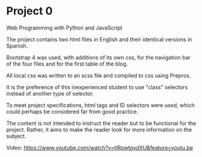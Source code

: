 # Project 0

Web Programming with Python and JavaScript

The project contains two html files in English and their identical versions in Spanish.

Bootstrap 4 was used, with additions of its own css, for the navigation bar of the four files and for the first table of the blog.

All local css was written to an scss file and compiled to css using Prepros.

It is the preference of this inexperienced student to use "class" selectors instead of another type of selector.

To meet project specifications, html tags and ID selectors were used, which could perhaps be considered far from good practice.

The content is not intended to instruct the reader but to be functional for the project. Rather, it aims to make the reader look for more information on the subject.

Video: https://www.youtube.com/watch?v=tIRpwtpydXU&feature=youtu.be
